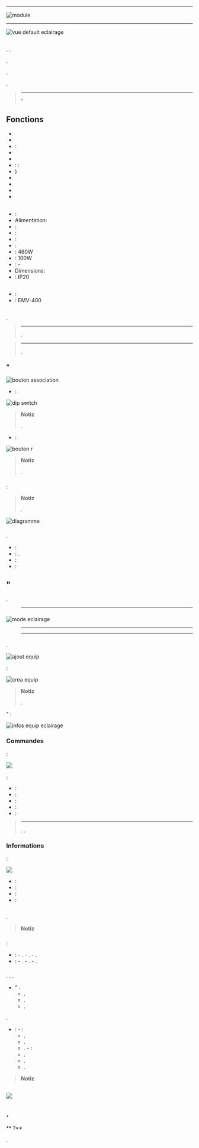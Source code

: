 # 

****

![module](images/emv.400/module.jpg)

****

![vue default eclairage](images/emv.400/vue_default_eclairage.jpg)

## 

. .

.

.

.

> ****
>
> "

## Fonctions

-   
-   
-   : 
-   
-   
-   : : 
-   )
-   
-   
-   
-   

## 

-   : 
-   Alimentation: 
-   : 
-   : 
-   : 
-   : 
-   : 460W
-   : 100W
-   : -
-   Dimensions: 
-   : IP20

## 

-    : 
-    : EMV-400

## 

 [](https://doc.jeedom.com/de_DE/plugins/automation%20protocol/edisio/).

> ****
>
> .

> ****
>
> .

### "

![bouton association](images/emv.400/bouton_association.jpg)

-   :

![dip switch](images/emv.400/dip_switch.jpg)

> **Notiz**
>
> .

-    :

![bouton r](images/emv.400/bouton_r.jpg)

> **Notiz**
>
> .

### 

 :

> **Notiz**
>
> .

![diagramme](images/emv.400/diagramme.jpg)

### 

.

-    : 
-   : .
-   : 
-   : 

## "

.

> ****
>
> 

### 

![mode eclairage](images/emv.400/mode_eclairage.jpg)

> ****
>
> 

> ****
>
> 

### 

.

![ajout equip](images/emv.400/ajout_equip.jpg)

 :

![crea equip](images/emv.400/crea_equip.jpg)

> **Notiz**
>
> .

" :

![infos equip eclairage](images/emv.400/infos_equip_eclairage.jpg)

### Commandes

 :

![](images/emv.400/commande_eclairage.jpg)

 :

-    : 
-    : 
-    : 
-   : 
-    : 

> ****
>
> . .

### Informations

 :

![](images/emv.400/infos_eclairage.jpg)

-    : 
-    : 
-    : 
-    : 

## 

.

> **Notiz**
>
> 

### 

:

-    :
    -   .
    -   .
    -   .
-    :
    -   .
    -   .
    -   .

### 

. . .

-   " :
    -   .
    -   .
    -   .

.

-    :
    -    :
        -   .
        -   .
        -   .
    -    :
        -   .
        -   .
        -   .

> **Notiz**
>
> 

## 

![](images/emv.400/vue_alt_eclairage.jpg)

## .

** ?**

.
